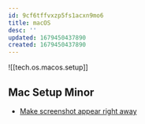 ```yaml
---
id: 9cf6tffvxzp5fs1acxn9mo6
title: macOS
desc: ''
updated: 1679450437890
created: 1679450437890
---
```


![[tech.os.macos.setup]]
## Mac Setup Minor
* [Make screenshot appear right away](https://salferrarello.com/how-to-remove-the-mac-os-x-screenshot-delay/)
